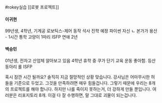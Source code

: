 #rokey실습
[[로봇 프로젝트]]

#### 이귀현
99년생, 4학년, 기계공
로보틱스-제어 동작
석사 진학 예정
파이썬 자신 ㄴ
본가가 용산 - 1시간 통학
고양이 1마리
ISFP
연애 2년

#### 백승민
01년생, 전자고
산업체 알아보고 있음
4학년 휴학 중
쿠가 단기 교육
운동 좋아함. 등산 동아리
롤
ISFP

혹시 잠깐 시간 될까요?
솔직히 지금 절망적인 상황 맞습니다.
강사님은 어마무시한 허들을 기준으로 두었고. 그것을 만족하려면 매우 힘들겁니다.
그렇기 때문에 
우리는 8개의 프로젝트를 해야 합니다. 하지만 나를 죽이지 못하는거, 더 강하게 만들 뿐입니다. 
여러분은 리포지토리 8개. 이걸 다 잘 수행하면, 말 그대로 괴물이 되는겁니다.
